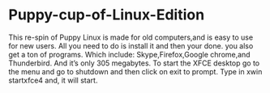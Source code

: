 # Puppy-cup-of-Linux-Edition
 This re-spin of Puppy Linux is made for old computers,and is easy to use for new users.  All you need to do is install it and then your done. you also get a ton of programs.  Which include: Skype,Firefox,Google chrome,and Thunderbird.  And it’s only 305 megabytes. To start the XFCE desktop go to the menu and go to shutdown and then click on exit to prompt. Type in xwin startxfce4 and, it will start.
